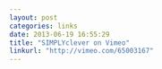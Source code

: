 ```yaml
---
layout: post
categories: links
date: 2013-06-19 16:55:29
title: "SIMPLYclever on Vimeo"
linkurl: "http://vimeo.com/65003167"
---
```

